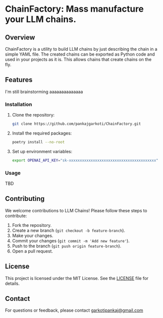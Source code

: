 # ChainFactory: Mass manufacture your LLM chains.

## Overview

ChainFactory is a utility to build LLM chains by just describing the chain in a simple YAML file. The created chains can be exported as Python code and used in your projects as it is. This allows chains that create chains on the fly.

## Features

I'm still brainstorming aaaaaaaaaaaaaa

### Installation

1. Clone the repository:
   ```bash
   git clone https://github.com/pankajgarkoti/ChainFactory.git
   ```

2. Install the required packages:
   ```bash
   poetry install --no-root
   ```

3. Set up environment variables:
   ```bash
   export OPENAI_API_KEY="sk-xxxxxxxxxxxxxxxxxxxxxxxxxxxxxxxxxxxxxxxx"
   ```

### Usage

TBD


## Contributing

We welcome contributions to LLM Chains! Please follow these steps to contribute:

1. Fork the repository.
2. Create a new branch (`git checkout -b feature-branch`).
3. Make your changes.
4. Commit your changes (`git commit -m 'Add new feature'`).
5. Push to the branch (`git push origin feature-branch`).
6. Open a pull request.

## License

This project is licensed under the MIT License. See the [LICENSE](LICENSE) file for details.

## Contact

For questions or feedback, please contact [garkotipankaj@gmail.com](mailto:garkotipankaj@gmail.com)
